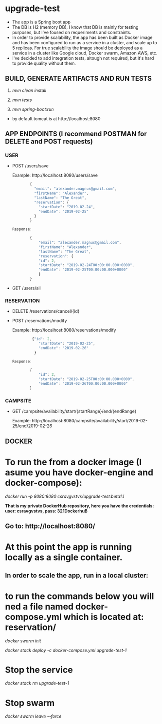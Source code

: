 # upgrade-test
* The app is a Spring boot app
* The DB is H2 (memory DB), I know that DB is mainly for testing purposes, but I've foused on requeriments and constraints.
* In order to provide scalability, the app has been built as Docker image and has been configured to run as a service in a cluster, and scale up to 5 replicas. For true scalability the image should be deployed as a service in a cluster like Google cloud, Docker swarm, Amazon AWS, etc.
* I've decided to add integration tests, altough not required, but it's hard to provide quality without them.

## BUILD, GENERATE ARTIFACTS AND RUN TESTS

1. _mvn clean install_

2. _mvn tests_

3. _mvn spring-boot:run_

* by default tomcat is at http://localhost:8080




## APP ENDPOINTS (I recommend POSTMAN for DELETE and POST requests)

### USER

* POST /users/save
  
	Example: http://localhost:8080/users/save
	```javascript
			{
			  "email": "alexander.magnus@gmail.com",
			  "firstName": "Alexander",
			  "lastName": "The Great",
			  "reservation": {
			    "startDate": "2019-02-24",
			    "endDate": "2019-02-25"
			  }
			}
	
	Response: 
	
			{
			    "email": "alexander.magnus@gmail.com",
			    "firstName": "Alexander",
			    "lastName": "The Great",
			    "reservation": {
				"id": 2,
				"startDate": "2019-02-24T00:00:00.000+0000",
				"endDate": "2019-02-25T00:00:00.000+0000"
			    }
			}

	```

* GET /users/all


### RESERVATION

* DELETE /reservations/cancel/{id}    

* POST /reservations/modify
		
 	Example: http://localhost:8080/reservations/modify
	```javascript
			 {"id": 2,
			    "startDate": "2019-02-25",
			    "endDate": "2019-02-26"
			  }
	
	Response: 
	
			{
			    "id": 2,
			    "startDate": "2019-02-25T00:00:00.000+0000",
			    "endDate": "2019-02-26T00:00:00.000+0000"
			}
	```

### CAMPSITE
	
* GET /campsite/availability/start/{startRange}/end/{endRange}

	Example: http://localhost:8080/campsite/availability/start/2019-02-25/end/2019-02-26



## DOCKER
# To run the from a docker image (I asume you have docker-engine and docker-compose):

_docker run -p 8080:8080 csravgvstvs/upgrade-test:beta1.1_

__That is my private DockerHub repository, here you have the credentials: user: csravgvstvs, pass: 321DockerhuB__

## Go to: http://localhost:8080/

# At this point the app is running locally as a single container.

## In order to scale the app, run in a local cluster:
# to run the commands below you will ned a file named docker-compose.yml which is located at: reservation/

_docker swarm init_

_docker stack deploy -c docker-compose.yml upgrade-test-1_

# Stop the service

_docker stack rm upgrade-test-1_

# Stop swarm

_docker swarm leave --force_
